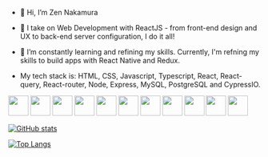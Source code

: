 - 👋 Hi, I’m Zen Nakamura  
- 👀 I take on Web Development with ReactJS - from front-end design and UX to back-end server configuration, I do it all!
- 🌱 I’m constantly learning and refining my skills. Currently, I'm refning my skills to build apps with React Native and Redux.

- My tech stack is: HTML, CSS, Javascript, Typescript, React, React-query, React-router, Node, Express, MySQL, PostgreSQL and CypressIO.

<img src="https://cdn.jsdelivr.net/gh/devicons/devicon/icons/html5/html5-original-wordmark.svg" height="40" width="40"/> 
<img src="https://cdn.jsdelivr.net/gh/devicons/devicon/icons/css3/css3-original.svg" height="40" width="40" /> 
<img src="https://cdn.jsdelivr.net/gh/devicons/devicon/icons/bootstrap/bootstrap-original-wordmark.svg" height="40" width="40"/> 
<img src="https://cdn.jsdelivr.net/gh/devicons/devicon/icons/javascript/javascript-original.svg" height="40" width="40"/>  
            <img src="https://cdn.jsdelivr.net/gh/devicons/devicon@latest/icons/typescript/typescript-original.svg" height="40" width="40"/>
          <img src="https://cdn.jsdelivr.net/gh/devicons/devicon@latest/icons/react/react-original.svg" height="40" width="40"/>
            <img src="https://cdn.jsdelivr.net/gh/devicons/devicon@latest/icons/reactrouter/reactrouter-original.svg" height="40" width="40"/>
          <img src="https://cdn.jsdelivr.net/gh/devicons/devicon/icons/nodejs/nodejs-original-wordmark.svg" height="40" width="40"/> 
<img src="https://cdn.jsdelivr.net/gh/devicons/devicon/icons/mysql/mysql-original.svg" height="40" width="40"/> 
<img src="https://cdn.jsdelivr.net/gh/devicons/devicon/icons/postgresql/postgresql-original-wordmark.svg" height="40" width="40"/>
            <img src="https://cdn.jsdelivr.net/gh/devicons/devicon@latest/icons/cypressio/cypressio-line.svg" height="40" width="40"/>
                    

          
[![GitHub stats](https://github-readme-stats.vercel.app/api?username=spookyWalrus&show_icons=true&theme=radical)](https://github.com/spookyWalrus/github-readme-stats)

[![Top Langs](https://github-readme-stats.vercel.app/api/top-langs/?username=spookyWalrus&layout=compact&theme=radical)](https://github.com/spookyWalrus/github-readme-stats)
